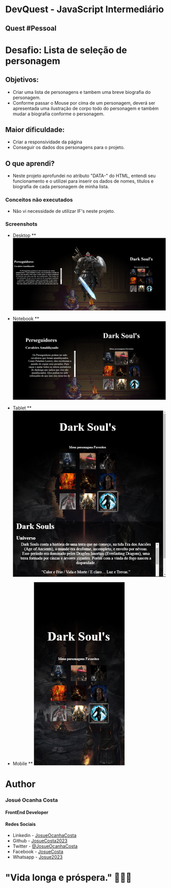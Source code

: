 # DevQuest - JavaScript Intermediário
## Quest #Pessoal


# Desafio: Lista de seleção de personagem
## Objetivos:
* Criar uma lista de personagens e tambem uma breve biografia do personagem.
* Conforme passar o Mouse por cima de um personagem, deverá ser apresentada uma ilustração de corpo todo do personagem e também mudar a biografia conforme o personagem.

## Maior dificuldade:
* Criar a responsividade da página
* Conseguir os dados dos personagens para o projeto.

## O que aprendi?
* Neste projeto aprofundei no atributo "DATA-" do HTML, entendi seu funcionamento e o utilizei para inserir os dados de nomes, titulos e biografia de cada personagem de minha lista.

### Conceitos não executados
* Não vi necessidade de utilizar IF's neste projeto.

### Screenshots
* Desktop
** ![Visualização Desktop](./assets/designer/desktop.png)

* Notebook
** ![Visualização Notebook](./assets/designer/notbook.png)

* Tablet
** ![Visualização Tablet](./assets/designer/tablet.png)

* Mobile
** ![Visualização Mobile](./assets/designer/mobile.png)


# Author
### Josué Ocanha Costa
#### FrontEnd Developer
#### Redes Sociais

- Linkedin - [JosueOcanhaCosta](https://www.linkedin.com/in/josue-ocanha-costa/)
- Github - [JosueCosta2023](https://github.com/JosueCosta2023)
- Twitter - [@JosueOcanhaCosta](https://twitter.com/josue_ocanha)
- Facebook - [JosueCosta](https://www.facebook.com/JosueOcanhaCosta2023)
- Whatsapp - [Josue2023](https://wa.me/5565996408371?text=Ol%C3%A1%2C+encontrei+seu+whatsapp+no+Github.+Gostaria+de+falar+sobre+seus+projetos.)

# "Vida longa e próspera." 🖖🖖🖖
